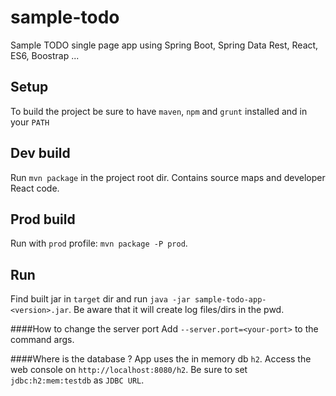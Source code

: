 # sample-todo
Sample TODO single page app using Spring Boot, Spring Data Rest, React, ES6, Boostrap ...

## Setup
To build the project be sure to have `maven`, `npm` and `grunt` installed and in your `PATH`

## Dev build
Run `mvn package` in the project root dir. Contains source maps and developer React code.

## Prod build
Run with `prod` profile: `mvn package -P prod`.

## Run
Find built jar in `target` dir and run `java -jar sample-todo-app-<version>.jar`. Be aware that it will create log files/dirs in the pwd.

####How to change the server port 
Add `--server.port=<your-port>` to the command args.

####Where is the database ?
App uses the in memory db `h2`. Access the web console on `http://localhost:8080/h2`. Be sure to set `jdbc:h2:mem:testdb` as `JDBC URL`.


